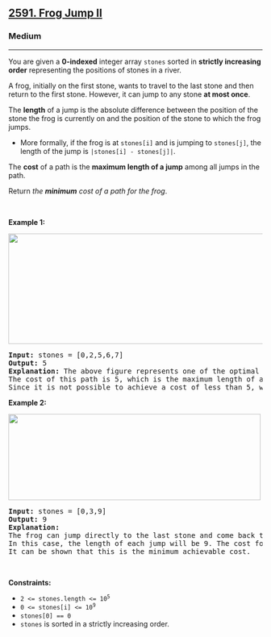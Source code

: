 <h2><a href="https://leetcode.com/problems/frog-jump-ii/description/">2591. Frog Jump II</a></h2><h3>Medium</h3><hr><p>You are given a <strong>0-indexed</strong> integer array <code>stones</code> sorted in <strong>strictly increasing order</strong> representing the positions of stones in a river.</p>

<p>A frog, initially on the first stone, wants to travel to the last stone and then return to the first stone. However, it can jump to any stone <strong>at most once</strong>.</p>

<p>The <strong>length</strong> of a jump is the absolute difference between the position of the stone the frog is currently on and the position of the stone to which the frog jumps.</p>

<ul>
	<li>More formally, if the frog is at <code>stones[i]</code> and is jumping to <code>stones[j]</code>, the length of the jump is <code>|stones[i] - stones[j]|</code>.</li>
</ul>

<p>The <strong>cost</strong> of a path is the <strong>maximum length of a jump</strong> among all jumps in the path.</p>

<p>Return <em>the <strong>minimum</strong> cost of a path for the frog</em>.</p>

<p>&nbsp;</p>
<p><strong class="example">Example 1:</strong></p>
<img alt="" src="https://assets.leetcode.com/uploads/2022/11/14/example-1.png" style="width: 600px; height: 219px;" />
<pre>
<strong>Input:</strong> stones = [0,2,5,6,7]
<strong>Output:</strong> 5
<strong>Explanation:</strong> The above figure represents one of the optimal paths the frog can take.
The cost of this path is 5, which is the maximum length of a jump.
Since it is not possible to achieve a cost of less than 5, we return it.
</pre>

<p><strong class="example">Example 2:</strong></p>
<img alt="" src="https://assets.leetcode.com/uploads/2022/11/14/example-2.png" style="width: 500px; height: 171px;" />
<pre>
<strong>Input:</strong> stones = [0,3,9]
<strong>Output:</strong> 9
<strong>Explanation:</strong> 
The frog can jump directly to the last stone and come back to the first stone. 
In this case, the length of each jump will be 9. The cost for the path will be max(9, 9) = 9.
It can be shown that this is the minimum achievable cost.
</pre>

<p>&nbsp;</p>
<p><strong>Constraints:</strong></p>

<ul>
	<li><code>2 &lt;= stones.length &lt;= 10<sup>5</sup></code></li>
	<li><code>0 &lt;= stones[i] &lt;= 10<sup>9</sup></code></li>
	<li><code>stones[0] == 0</code></li>
	<li><code>stones</code> is sorted in a strictly increasing order.</li>
</ul>
